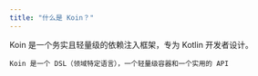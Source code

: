```yaml
---
title: "什么是 Koin？"
---
```

Koin 是一个务实且轻量级的依赖注入框架，专为 Kotlin 开发者设计。

`Koin 是一个 DSL（领域特定语言），一个轻量级容器和一个实用的 API`